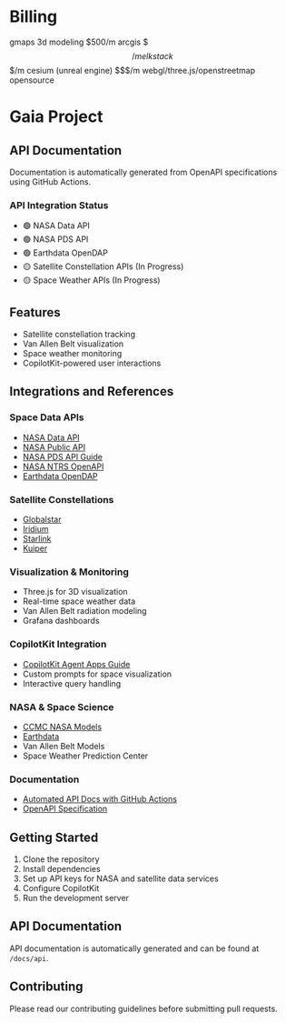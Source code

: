 # Billing
gmaps 3d modeling $500/m
arcgis $$$/m
elk stack $$$/m
cesium (unreal engine) $$$/m
webgl/three.js/openstreetmap opensource

# Gaia Project

## API Documentation
Documentation is automatically generated from OpenAPI specifications using GitHub Actions.

### API Integration Status
- 🟢 NASA Data API
- 🟢 NASA PDS API
- 🟢 Earthdata OpenDAP
- 🟡 Satellite Constellation APIs (In Progress)
- 🟡 Space Weather APIs (In Progress)

## Features
- Satellite constellation tracking
- Van Allen Belt visualization
- Space weather monitoring
- CopilotKit-powered user interactions

## Integrations and References

### Space Data APIs
- [NASA Data API](https://data.nasa.gov/api/3)
- [NASA Public API](https://api.nasa.gov/)
- [NASA PDS API Guide](https://nasa-pds.github.io/pds-api/guides/search.html)
- [NASA NTRS OpenAPI](https://ntrs.nasa.gov/api/openapi/#/)
- [Earthdata OpenDAP](https://www.earthdata.nasa.gov/engage/open-data-services-software/earthdata-developer-portal/opendap)

### Satellite Constellations
- [Globalstar](https://www.globalstar.com/en-us)
- [Iridium](https://www.iridium.com/)
- [Starlink](https://www.starlink.com/)
- [Kuiper](https://www.aboutamazon.com/news/tag/project-kuiper)

### Visualization & Monitoring
- Three.js for 3D visualization
- Real-time space weather data
- Van Allen Belt radiation modeling
- Grafana dashboards

### CopilotKit Integration
- [CopilotKit Agent Apps Guide](https://dev.to/copilotkit/heres-how-to-build-fullstack-agent-apps-gemini-copilotkit-langgraph-15jb)
- Custom prompts for space visualization
- Interactive query handling

### NASA & Space Science
- [CCMC NASA Models](https://ccmc.gsfc.nasa.gov/models/?services=Runs-on-Request&statuses=Production&statuses=Result+Only)
- [Earthdata](https://earthdata.nasa.gov)
- Van Allen Belt Models
- Space Weather Prediction Center

### Documentation
- [Automated API Docs with GitHub Actions](https://www.freecodecamp.org/news/how-to-automate-api-documentation-updates-with-github-actions-and-openapi-specifications/)
- [OpenAPI Specification](https://swagger.io/specification/)

## Getting Started
1. Clone the repository
2. Install dependencies
3. Set up API keys for NASA and satellite data services
4. Configure CopilotKit
5. Run the development server

## API Documentation
API documentation is automatically generated and can be found at `/docs/api`.

## Contributing
Please read our contributing guidelines before submitting pull requests.
